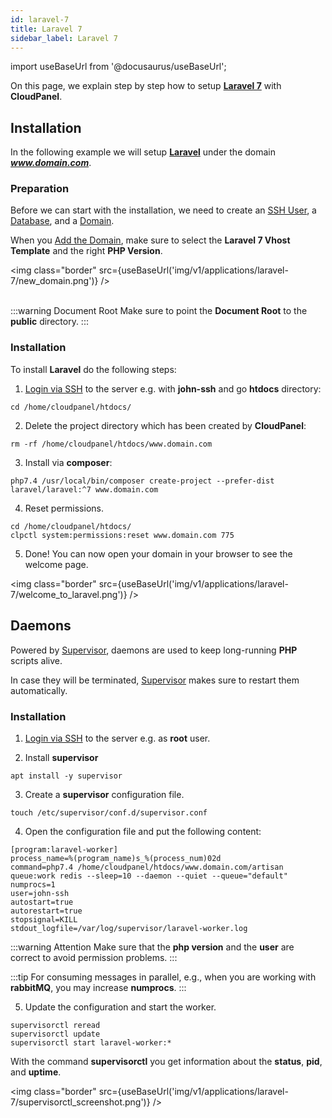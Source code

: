 ```yaml
---
id: laravel-7
title: Laravel 7
sidebar_label: Laravel 7
---
```


import useBaseUrl from '@docusaurus/useBaseUrl';

On this page, we explain step by step how to setup **[Laravel 7](https://laravel.com/)** with **CloudPanel**.

## Installation

In the following example we will setup **[Laravel](https://laravel.com/)** under the domain ***www.domain.com***.

### Preparation

Before we can start with the installation, we need to create an [SSH User](../frontend-area/users#adding-a-user), a [Database](../frontend-area/databases#adding-a-database), and a [Domain](../frontend-area/domains#adding-a-domain).

When you [Add the Domain](../frontend-area/domains#adding-a-domain), make sure to select the **Laravel 7 Vhost Template** and the right **PHP Version**.

<img class="border" src={useBaseUrl('img/v1/applications/laravel-7/new_domain.png')} /> <br /><br />

:::warning Document Root
Make sure to point the **Document Root** to the **public** directory.
:::

### Installation

To install **Laravel** do the following steps:

1. [Login via SSH](../frontend-area/users#ssh-login) to the server e.g. with **john-ssh** and go **htdocs** directory:

```
cd /home/cloudpanel/htdocs/
```

2. Delete the project directory which has been created by **CloudPanel**:

```
rm -rf /home/cloudpanel/htdocs/www.domain.com
```

3. Install via **composer**:

```
php7.4 /usr/local/bin/composer create-project --prefer-dist laravel/laravel:^7 www.domain.com
```

4. Reset permissions.

```
cd /home/cloudpanel/htdocs/
clpctl system:permissions:reset www.domain.com 775
```

5. Done! You can now open your domain in your browser to see the welcome page.

<img class="border" src={useBaseUrl('img/v1/applications/laravel-7/welcome_to_laravel.png')} /> 

## Daemons

Powered by [Supervisor](http://supervisord.org/), daemons are used to keep long-running **PHP** scripts alive.

In case they will be terminated, [Supervisor](http://supervisord.org/) makes sure to restart them automatically.

### Installation

1. [Login via SSH](../frontend-area/users#ssh-login) to the server e.g. as **root** user.

2. Install **supervisor**

```
apt install -y supervisor
```

3. Create a **supervisor** configuration file.

```
touch /etc/supervisor/conf.d/supervisor.conf
```

4. Open the configuration file and put the following content:

```
[program:laravel-worker]
process_name=%(program_name)s_%(process_num)02d
command=php7.4 /home/cloudpanel/htdocs/www.domain.com/artisan queue:work redis --sleep=10 --daemon --quiet --queue="default"
numprocs=1
user=john-ssh
autostart=true
autorestart=true
stopsignal=KILL
stdout_logfile=/var/log/supervisor/laravel-worker.log
```

:::warning Attention
Make sure that the **php version** and the **user** are correct to avoid permission problems.
:::

:::tip
For consuming messages in parallel, e.g., when you are working with **rabbitMQ**, you may increase **numprocs**.
:::

5. Update the configuration and start the worker.

```
supervisorctl reread
supervisorctl update
supervisorctl start laravel-worker:*
```

With the command **supervisorctl** you get information about the **status**, **pid**, and **uptime**.

<img class="border" src={useBaseUrl('img/v1/applications/laravel-7/supervisorctl_screenshot.png')} /> 
